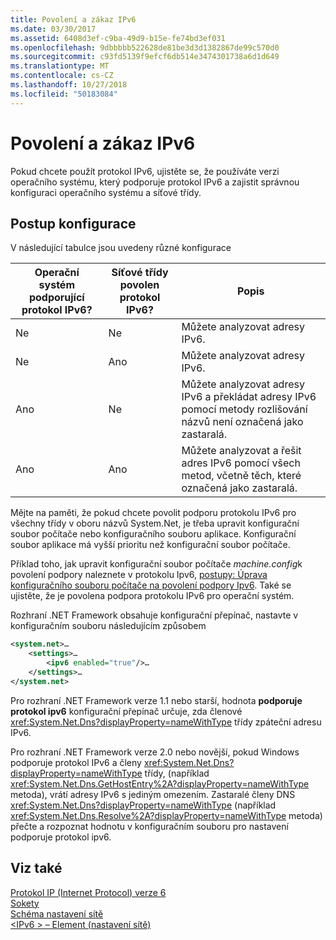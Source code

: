 ```yaml
---
title: Povolení a zákaz IPv6
ms.date: 03/30/2017
ms.assetid: 6408d3ef-c9ba-49d9-b15e-fe74bd3ef031
ms.openlocfilehash: 9dbbbbb522628de81be3d3d1382867de99c570d0
ms.sourcegitcommit: c93fd5139f9efcf6db514e3474301738a6d1d649
ms.translationtype: MT
ms.contentlocale: cs-CZ
ms.lasthandoff: 10/27/2018
ms.locfileid: "50183084"
---
```

# <a name="enabling-and-disabling-ipv6"></a>Povolení a zákaz IPv6
Pokud chcete použít protokol IPv6, ujistěte se, že používáte verzi operačního systému, který podporuje protokol IPv6 a zajistit správnou konfiguraci operačního systému a síťové třídy.  
  
## <a name="configuration-steps"></a>Postup konfigurace  
 V následující tabulce jsou uvedeny různé konfigurace  
  
|Operační systém podporující protokol IPv6?|Síťové třídy povolen protokol IPv6?|Popis|  
|-------------------------------------|---------------------------------------|-----------------|  
|Ne|Ne|Můžete analyzovat adresy IPv6.|  
|Ne|Ano|Můžete analyzovat adresy IPv6.|  
|Ano|Ne|Můžete analyzovat adresy IPv6 a překládat adresy IPv6 pomocí metody rozlišování názvů není označená jako zastaralá.|  
|Ano|Ano|Můžete analyzovat a řešit adres IPv6 pomocí všech metod, včetně těch, které označená jako zastaralá.|  
  
 Mějte na paměti, že pokud chcete povolit podporu protokolu IPv6 pro všechny třídy v oboru názvů System.Net, je třeba upravit konfigurační soubor počítače nebo konfiguračního souboru aplikace. Konfigurační soubor aplikace má vyšší prioritu než konfigurační soubor počítače.  
  
 Příklad toho, jak upravit konfigurační soubor počítače *machine.config*k povolení podpory naleznete v protokolu Ipv6, [postupy: Úprava konfiguračního souboru počítače na povolení podpory Ipv6](../../../docs/framework/network-programming/how-to-modify-the-computer-configuration-file-to-enable-ipv6-support.md). Také se ujistěte, že je povolena podpora protokolu IPv6 pro operační systém.  
  
 Rozhraní .NET Framework obsahuje konfigurační přepínač, nastavte v konfiguračním souboru následujícím způsobem  
  
```xml  
<system.net>…  
    <settings>…  
        <ipv6 enabled="true"/>…  
    </settings>…  
</system.net>  
```  
  
 Pro rozhraní .NET Framework verze 1.1 nebo starší, hodnota **podporuje protokol ipv6** konfigurační přepínač určuje, zda členové <xref:System.Net.Dns?displayProperty=nameWithType> třídy zpáteční adresu IPv6.  
  
 Pro rozhraní .NET Framework verze 2.0 nebo novější, pokud Windows podporuje protokol IPv6 a členy <xref:System.Net.Dns?displayProperty=nameWithType> třídy, (například <xref:System.Net.Dns.GetHostEntry%2A?displayProperty=nameWithType> metoda), vrátí adresy IPv6 s jediným omezením. Zastaralé členy DNS <xref:System.Net.Dns?displayProperty=nameWithType> (například <xref:System.Net.Dns.Resolve%2A?displayProperty=nameWithType> metoda) přečte a rozpoznat hodnotu v konfiguračním souboru pro nastavení podporuje protokol ipv6.  
  
## <a name="see-also"></a>Viz také  
 [Protokol IP (Internet Protocol) verze 6](../../../docs/framework/network-programming/internet-protocol-version-6.md)  
 [Sokety](../../../docs/framework/network-programming/sockets.md)  
 [Schéma nastavení sítě](../../../docs/framework/configure-apps/file-schema/network/index.md)  
 [\<IPv6 > – Element (nastavení sítě)](../../../docs/framework/configure-apps/file-schema/network/ipv6-element-network-settings.md)
